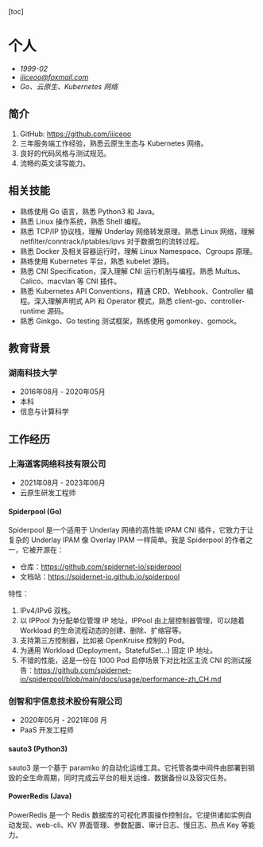 [toc]

# 个人

- *1999-02*
- *iiiceoo@foxmail.com*
- *Go、云原生、Kubernetes 网络*

## 简介

1. GitHub: https://github.com/iiiceoo
2. 三年服务端工作经验，熟悉云原生生态与 Kubernetes 网络。
3. 良好的代码风格与测试规范。
4. 流畅的英文读写能力。

## 相关技能

- 熟练使用 Go 语言，熟悉 Python3 和 Java。
- 熟悉 Linux 操作系统，熟悉 Shell 编程。
- 熟悉 TCP/IP 协议栈，理解 Underlay 网络转发原理。熟悉 Linux 网络，理解 netfilter/conntrack/iptables/ipvs 对于数据包的流转过程。
- 熟悉 Docker 及相关容器运行时，理解 Linux Namespace、Cgroups 原理。
- 熟练使用 Kubernetes 平台，熟悉 kubelet 源码。
- 熟悉 CNI Specification，深入理解 CNI 运行机制与编程。熟悉 Multus、Calico、macvlan 等 CNI 插件。
- 熟悉 Kubernetes API Conventions，精通 CRD、Webhook、Controller 编程。深入理解声明式 API 和 Operator 模式，熟悉 client-go、controller-runtime 源码。
- 熟悉 Ginkgo、Go testing 测试框架，熟练使用 gomonkey、gomock。

## 教育背景

### 湖南科技大学

- 2016年08月 - 2020年05月
- 本科
- 信息与计算科学

## 工作经历

### 上海道客网络科技有限公司

- 2021年08月 - 2023年06月
- 云原生研发工程师

#### Spiderpool (Go)

Spiderpool 是一个适用于 Underlay 网络的高性能 IPAM CNI 插件，它致力于让复杂的 Underlay IPAM 像 Overlay IPAM 一样简单。我是 Spiderpool 的作者之一，它被开源在：

- 仓库：https://github.com/spidernet-io/spiderpool
- 文档站：https://spidernet-io.github.io/spiderpool

特性：

1. IPv4/IPv6 双栈。
2. 以 IPPool 为分配单位管理 IP 地址，IPPool 由上层控制器管理，可以随着 Workload 的生命流程动态的创建、删除、扩缩容等。
3. 支持第三方控制器，比如被 OpenKruise 控制的 Pod。
4. 为通用 Workload (Deployment，StatefulSet...) 固定 IP 地址。
5. 不错的性能，这是一份在 1000 Pod 启停场景下对比社区主流 CNI 的测试报告：https://github.com/spidernet-io/spiderpool/blob/main/docs/usage/performance-zh_CH.md

### 创智和宇信息技术股份有限公司

- 2020年05月 - 2021年08 月
- PaaS 开发工程师

#### sauto3 (Python3)

sauto3 是一个基于 paramiko 的自动化运维工具。它托管各类中间件由部署到销毁的全生命周期，同时完成云平台的相关运维、数据备份以及容灾任务。

#### PowerRedis (Java)

PowerRedis 是一个 Redis 数据库的可视化界面操作控制台。它提供诸如实例自动发现、web-cli、KV 界面管理、参数配置、审计日志、慢日志、热点 Key 等能力。

